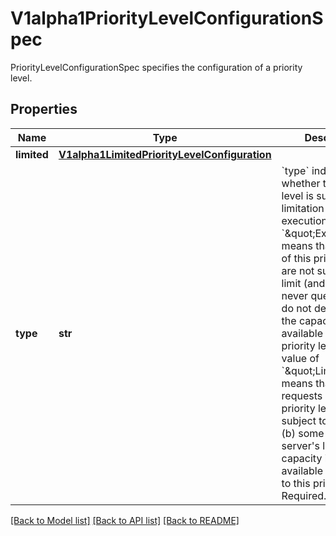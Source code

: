 # V1alpha1PriorityLevelConfigurationSpec

PriorityLevelConfigurationSpec specifies the configuration of a priority level.
## Properties
Name | Type | Description | Notes
------------ | ------------- | ------------- | -------------
**limited** | [**V1alpha1LimitedPriorityLevelConfiguration**](V1alpha1LimitedPriorityLevelConfiguration.md) |  | [optional] 
**type** | **str** | &#x60;type&#x60; indicates whether this priority level is subject to limitation on request execution.  A value of &#x60;\&quot;Exempt\&quot;&#x60; means that requests of this priority level are not subject to a limit (and thus are never queued) and do not detract from the capacity made available to other priority levels.  A value of &#x60;\&quot;Limited\&quot;&#x60; means that (a) requests of this priority level _are_ subject to limits and (b) some of the server&#39;s limited capacity is made available exclusively to this priority level. Required. | 

[[Back to Model list]](../README.md#documentation-for-models) [[Back to API list]](../README.md#documentation-for-api-endpoints) [[Back to README]](../README.md)


